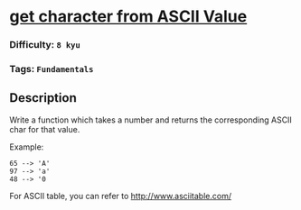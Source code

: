 # [get character from ASCII Value](https://www.codewars.com/kata/55ad04714f0b468e8200001c)

### Difficulty: `8 kyu`

### Tags: `Fundamentals`

## Description

Write a function which takes a number and returns the corresponding ASCII char for that value.

Example:

```
65 --> 'A'
97 --> 'a'
48 --> '0
```

For ASCII table, you can refer to http://www.asciitable.com/